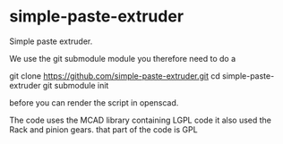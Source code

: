 simple-paste-extruder
=====================

Simple paste extruder.


We use the git submodule module you therefore need to do a

git clone https://github.com/simple-paste-extruder.git
cd simple-paste-extruder
git submodule init

before you can render the script in openscad.

The code uses the MCAD library containing LGPL code it also used 
the Rack and pinion gears. that part of the code is GPL


